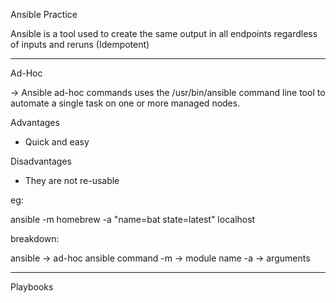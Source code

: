 Ansible Practice 

Ansible is a tool used to create the same output in all endpoints regardless of inputs and reruns (Idempotent)

--------------------------------
Ad-Hoc

-> Ansible ad-hoc commands uses the /usr/bin/ansible command line tool to automate a single task on one or more managed nodes.

Advantages
* Quick and easy

Disadvantages
* They are not re-usable

eg:

ansible -m homebrew -a "name=bat state=latest" localhost

breakdown:

ansible -> ad-hoc ansible command
-m -> module name 
-a -> arguments


-------------------------------------

Playbooks 




